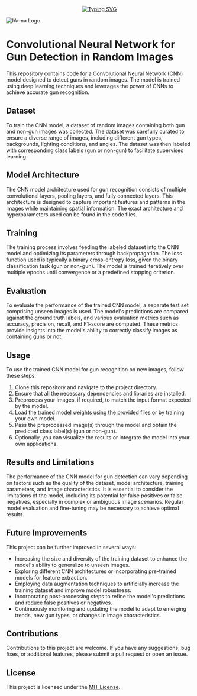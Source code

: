 <p align="center">
  <a href="https://git.io/typing-svg">
    <img src="https://readme-typing-svg.demolab.com?font=Fira+Code&size=32&pause=1000&color=FF322C&width=435&lines=IArma" alt="Typing SVG" />
  </a>
</p>

![IArma Logo](https://www.scylla.ai/static/f78629c26ee2aaaf681abaa891228f75/e0815/scylla-object-detection.png)

# Convolutional Neural Network for Gun Detection in Random Images

This repository contains code for a Convolutional Neural Network (CNN) model designed to detect guns in random images. The model is trained using deep learning techniques and leverages the power of CNNs to achieve accurate gun recognition.

## Dataset
To train the CNN model, a dataset of random images containing both gun and non-gun images was collected. The dataset was carefully curated to ensure a diverse range of images, including different gun types, backgrounds, lighting conditions, and angles. The dataset was then labeled with corresponding class labels (gun or non-gun) to facilitate supervised learning.

## Model Architecture
The CNN model architecture used for gun recognition consists of multiple convolutional layers, pooling layers, and fully connected layers. This architecture is designed to capture important features and patterns in the images while maintaining spatial information. The exact architecture and hyperparameters used can be found in the code files.

## Training
The training process involves feeding the labeled dataset into the CNN model and optimizing its parameters through backpropagation. The loss function used is typically a binary cross-entropy loss, given the binary classification task (gun or non-gun). The model is trained iteratively over multiple epochs until convergence or a predefined stopping criterion.

## Evaluation
To evaluate the performance of the trained CNN model, a separate test set comprising unseen images is used. The model's predictions are compared against the ground truth labels, and various evaluation metrics such as accuracy, precision, recall, and F1-score are computed. These metrics provide insights into the model's ability to correctly classify images as containing guns or not.

## Usage
To use the trained CNN model for gun recognition on new images, follow these steps:
1. Clone this repository and navigate to the project directory.
2. Ensure that all the necessary dependencies and libraries are installed.
3. Preprocess your images, if required, to match the input format expected by the model.
4. Load the trained model weights using the provided files or by training your own model.
5. Pass the preprocessed image(s) through the model and obtain the predicted class label(s) (gun or non-gun).
6. Optionally, you can visualize the results or integrate the model into your own applications.

## Results and Limitations
The performance of the CNN model for gun detection can vary depending on factors such as the quality of the dataset, model architecture, training parameters, and image characteristics. It is essential to consider the limitations of the model, including its potential for false positives or false negatives, especially in complex or ambiguous image scenarios. Regular model evaluation and fine-tuning may be necessary to achieve optimal results.

## Future Improvements
This project can be further improved in several ways:
- Increasing the size and diversity of the training dataset to enhance the model's ability to generalize to unseen images.
- Exploring different CNN architectures or incorporating pre-trained models for feature extraction.
- Employing data augmentation techniques to artificially increase the training dataset and improve model robustness.
- Incorporating post-processing steps to refine the model's predictions and reduce false positives or negatives.
- Continuously monitoring and updating the model to adapt to emerging trends, new gun types, or changes in image characteristics.

## Contributions
Contributions to this project are welcome. If you have any suggestions, bug fixes, or additional features, please submit a pull request or open an issue.

## License
This project is licensed under the [MIT License](LICENSE).
